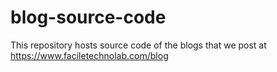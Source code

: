 # blog-source-code
This repository hosts source code of the blogs that we post at https://www.faciletechnolab.com/blog
